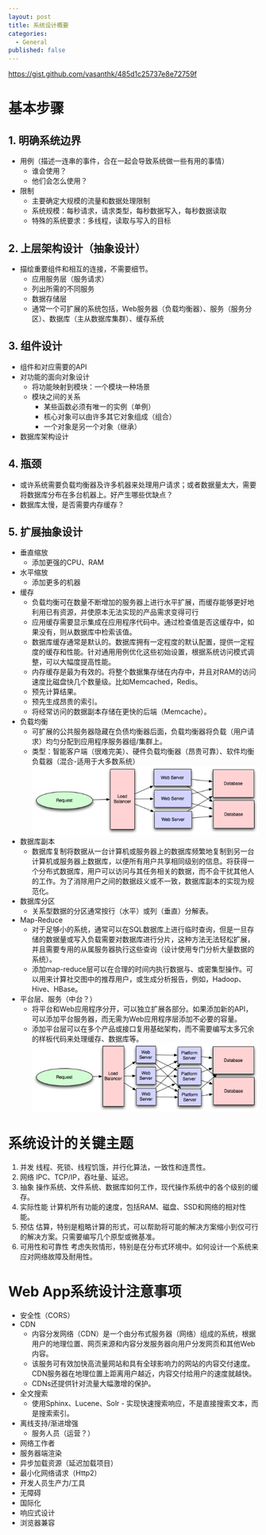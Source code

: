 ```yaml
---
layout: post
title: 系统设计概要
categories:
  - General
published: false
---
```

https://gist.github.com/vasanthk/485d1c25737e8e72759f

# 基本步骤

## 1. 明确系统边界

- 用例（描述一连串的事件，合在一起会导致系统做一些有用的事情）
	- 谁会使用？
	- 他们会怎么使用？
- 限制
	- 主要确定大规模的流量和数据处理限制
	- 系统规模：每秒请求，请求类型，每秒数据写入，每秒数据读取
	- 特殊的系统要求：多线程，读取与写入的目标

## 2. 上层架构设计（抽象设计）

- 描绘重要组件和相互的连接，不需要细节。
	- 应用服务层（服务请求）
	- 列出所需的不同服务
	- 数据存储层
	- 通常一个可扩展的系统包括，Web服务器（负载均衡器）、服务（服务分区）、数据库（主从数据库集群）、缓存系统

## 3. 组件设计

- 组件和对应需要的API
- 对功能的面向对象设计
	- 将功能映射到模块：一个模块一种场景
	- 模块之间的关系
		- 某些函数必须有唯一的实例（单例）
		- 核心对象可以由许多其它对象组成（组合）
		- 一个对象是另一个对象（继承）
- 数据库架构设计

## 4. 瓶颈

- 或许系统需要负载均衡器及许多机器来处理用户请求；或者数据量太大，需要将数据库分布在多台机器上。好产生哪些优缺点？
- 数据库太慢，是否需要内存缓存？

## 5. 扩展抽象设计

- 垂直缩放
	- 添加更强的CPU、RAM
- 水平缩放
	- 添加更多的机器
- 缓存
	- 负载均衡可在数量不断增加的服务器上进行水平扩展，而缓存能够更好地利用已有资源，并使原本无法实现的产品需求变得可行
	- 应用缓存需要显示集成在应用程序代码中。通过检查值是否这缓存中，如果没有，则从数据库中检索该值。
	- 数据库缓存通常是默认的。数据库拥有一定程度的默认配置，提供一定程度的缓存和性能。针对通用用例优化这些初始设置，根据系统访问模式调整，可以大幅度提高性能。
	- 内存缓存是最为有效的。将整个数据集存储在内存中，并且对RAM的访问速度比磁盘快几个数量级。比如Memcached，Redis。
	- 预先计算结果。
	- 预先生成昂贵的索引。
	- 将经常访问的数据副本存储在更快的后端（Memcache）。
- 负载均衡
	- 可扩展的公共服务器隐藏在负债均衡器后面，负载均衡器将负载（用户请求）均匀分配到应用程序服务器组/集群上。
	- 类型：智能客户端（很难完美）、硬件负载均衡器（昂贵可靠）、软件均衡负载器（混合-适用于大多数系统）
![](assets/images/2023-10/Pasted%20image%2020231014223634.png)
- 数据库副本
	- 数据库复制将数据从一台计算机或服务器上的数据库频繁地复制到另一台计算机或服务器上数据库，以便所有用户共享相同级别的信息。将获得一个分布式数据库，用户可以访问与其任务相关的数据，而不会干扰其他人的工作。为了消除用户之间的数据歧义或不一致，数据库副本的实现为规范化。
- 数据库分区
	- 关系型数据的分区通常按行（水平）或列（垂直）分解表。
- Map-Reduce
	- 对于足够小的系统，通常可以在SQL数据库上进行临时查询，但是一旦存储的数据量或写入负载需要对数据库进行分片，这种方法无法轻松扩展，并且需要专用的从属服务器执行这些查询（设计使用专门分析大量数据的系统）。
	- 添加map-reduce层可以在合理的时间内执行数据与、或密集型操作。可以用来计算社交图中的推荐用户，或生成分析报告，例如，Hadoop、Hive、HBase。
- 平台层、服务（中台？）
	- 将平台和Web应用程序分开，可以独立扩展各部分。如果添加新的API，可以添加平台服务器，而无需为Web应用程序层添加不必要的容量。
	- 添加平台层可以在多个产品或接口复用基础架构，而不需要编写太多冗余的样板代码来处理缓存、数据库等。
![](assets/images/2023-10/Pasted%20image%2020231014223650.png)

# 系统设计的关键主题

1. 并发
线程、死锁、线程饥饿，并行化算法，一致性和连贯性。
2. 网络
IPC、TCP/IP，吞吐量、延迟。
3. 抽象
操作系统、文件系统、数据库如何工作，现代操作系统中的各个级别的缓存。
4. 实际性能
计算机所有功能的速度，包括RAM、磁盘、SSD和网络的相对性能。
5. 预估
估算，特别是粗略计算的形式，可以帮助将可能的解决方案缩小到仅可行的解决方案。只需要编写几个原型或微基准。
6. 可用性和可靠性
考虑失败情形，特别是在分布式环境中。如何设计一个系统来应对网络故障及耐用性。

# Web App系统设计注意事项

- 安全性（CORS）
- CDN
	- 内容分发网络（CDN）是一个由分布式服务器（网络）组成的系统，根据用户的地理位置、网页来源和内容分发服务器向用户分发网页和其他Web内容。
	- 该服务可有效加快高流量网站和具有全球影响力的网站的内容交付速度。CDN服务器在地理位置上距离用户越近，内容交付给用户的速度就越快。
	- CDNs还提供针对流量大幅激增的保护。
- 全文搜索
	- 使用Sphinx、Lucene、Solr - 实现快速搜索响应，不是直接搜索文本，而是搜索索引。
- 离线支持/渐进增强
	- 服务人员（运营？）
- 网络工作者
- 服务器端渲染
- 异步加载资源（延迟加载项目）
- 最小化网络请求（Http2）
- 开发人员生产力/工具
- 无障碍
- 国际化
- 响应式设计
- 浏览器兼容
